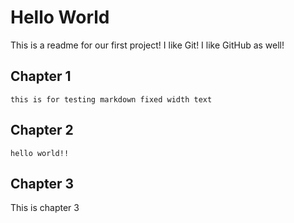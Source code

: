 # Hello World

This is a readme for our first project!
I like Git! I like GitHub as well!

## Chapter 1

`this is for testing markdown fixed width text`

## Chapter 2

```
hello world!!
```

## Chapter 3

This is chapter 3